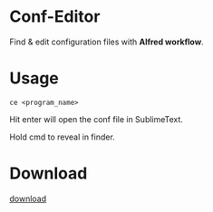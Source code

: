 # Conf-Editor
Find & edit configuration files with **Alfred workflow**.


# Usage
```
ce <program_name>
```

Hit enter will open the conf file in SublimeText.

Hold cmd to reveal in finder.


# Download
[download](https://github.com/filosfino/alfred-conf-editor-workflow/raw/master/Conf%20Editor.alfredworkflow)
